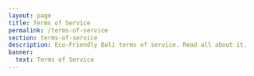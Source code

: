 ```yaml
---
layout: page
title: Terms of Service
permalink: /terms-of-service
section: terms-of-service
description: Eco-Friendly Bali terms of service. Read all about it.
banner:
  text: Terms of Service
---
```

<div id="policy" width="640" height="480" data-policy-key="ZEdWNlltTXdMMHRrVG5nelNGRTlQUT09" data-extra="no-title=true">
</div>
<script src="https://app.termageddon.com/js/termageddon.js"></script>
